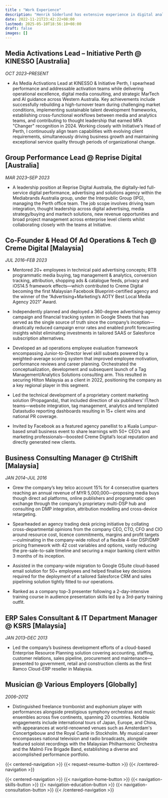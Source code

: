 ```yaml
---
title : "Work Experience"
description: "Henrik Söderlund has extensive experience in digital analytics and tag management. Learn how he has helped businesses with GTM and GA4."
date: 2022-11-21T23:42:22+08:00
lastmod: 2025-05-10T18:56:10+08:00
draft: false
images: []
---
```


## Media Activations Lead – Initiative Perth @ KINESSO [Australia]

*OCT 2023–PRESENT*

- As Media Activations Lead at KINESSO & Initiative Perth, I spearhead performance and addressable activation teams while delivering operational excellence, digital media consulting, and strategic MarTech and AI guidance across Western Australia. Key achievements include successfully rebuilding a high-turnover team during challenging market conditions, implementing sustainable talent development frameworks, establishing cross-functional workflows between media and analytics teams, and contributing to thought leadership that earned MFA "Changer" recognition in 2024. Working closely with Initiative's Head of Perth, I continuously align team capabilities with evolving client requirements, simultaneously driving business growth and maintaining exceptional service quality through periods of organizational change.

## Group Performance Lead @ Reprise Digital [Australia]

*MAR 2023–SEP 2023*

- A leadership position at Reprise Digital Australia, the digitally-led full-service digital performance, advertising and solutions agency within the Mediabrands Australia group, under the Interpublic Group (IPG), managing the Perth office team. The job scope involves driving team integration, thought leadership across digital advertising, media strategy/buying and martech solutions, new revenue opportunities and broad project management across enterprise level clients whilst collaborating closely with the teams at Initiative.

## Co-Founder & Head Of Ad Operations & Tech @ Creme Digital [Malaysia]

*JUL 2016–FEB 2023*

- Mentored 20+ employees in technical paid advertising concepts; RTB programmatic media buying, tag management & analytics, conversion tracking, attribution, shopping ads & catalogue feeds, privacy and iOS14.5 framework effects—which contributed to Creme Digital becoming the first Malaysian Facebook Blueprint-certified agency and the winner of the “Advertising+Marketing’s AOTY Best Local Media Agency 2021” Award.

- Independently planned and deployed a 360-degree advertising-agency campaign and financial tracking system in Google Sheets that has served as the single source of truth since the company’s inception—drastically reduced campaign error rates and enabled profit forecasting insights whilst eliminating investments in tailored SAAS or Salesforce subscription alternatives.

- Developed an ad operations employee evaluation framework encompassing Junior-to-Director level skill subsets powered by a weighted-average scoring system that improved employee motivation, performance reviews and career planning. Orchestrated the conceptualization, development and subsequent launch of a Tag Management/Analytics Solutions consulting arm. This resulted in securing Hilton Malaysia as a client in 2022, positioning the company as a key regional player in this segment.

- Led the technical development of a proprietary content marketing solution (Propaganda), that included direction of six publishers’ IT/tech teams—website integration, tag management, analytics and templated Datastudio reporting dashboards resulting in 15+ client wins and national PR coverage.

- Invited by Facebook as a featured agency panellist to a Kuala Lumpur-based small business event to share learnings with 50+ CEO’s and marketing professionals—boosted Creme Digital’s local reputation and directly generated new clients.

## Business Consulting Manager @ CtrlShift [Malaysia]

*JAN 2014–JUL 2016*

- Grew the company’s key telco account 15% for 4 consecutive quarters reaching an annual revenue of MYR 5,000,000—proposing media buys though direct ad platforms, online publishers and programmatic open exchange through the company’s proprietary multi-DSP hub and consulting on DMP integration, attribution modelling and cross-device retargeting.

- Spearheaded an agency trading desk pricing initiative by collating cross-departmental opinions from the company CEO, CTO, CFO and CIO around resource cost, licence commitments, margins and profit targets—culminating in the company-wide rollout of a flexible 4-tier DSP/DMP pricing framework with 42 cost variables and options, vastly reducing the pre-sale-to-sale timeline and securing a major banking client within 3 months of its inception.

- Assisted in the company-wide migration to Google GSuite cloud-based email solution for 50+ employees and helped finalise key decisions required for the deployment of a tailored Salesforce CRM and sales pipelining solution tightly fitted to our operations.

- Ranked as a company top-3 presenter following a 2-day-intensive training course in audience presentation skills led by a 3rd-party training outfit.

## ERP Sales Consultant & IT Department Manager @ KSRS [Malaysia]

*JAN 2013–DEC 2013*

- Led the company’s business development efforts of a cloud-based Enterprise Resource Planning solution covering accounting, staffing, customer relations, sales pipeline, procurement and maintenance—presented to government, retail and construction clients as the first Ramco Cloud-ERP reseller in Malaysia.

## Musician @ Various Employers [Globally]

*2006–2012*

- Distinguished freelance trombonist and euphonium player with performances alongside prestigious symphony orchestras and music ensembles across five continents, spanning 20 countries. Notable engagements include international tours of Japan, Europe, and China, with appearances at world-renowned venues such as Amsterdam's Concertgebouw and the Royal Castle in Stockholm. My musical career encompasses national television and radio broadcasts, alongside featured soloist recordings with the Malaysian Philharmonic Orchestra and the Malmö Fire Brigade Band, establishing a diverse and accomplished performance portfolio.

{{< centered-navigation >}}
    {{< request-resume-button >}}
{{< /centered-navigation >}}

{{< centered-navigation >}}
    {{< navigation-home-button >}}
    {{< navigation-skills-button >}}
    {{< navigation-education-button >}}
    {{< navigation-consultation-button >}}
{{< /centered-navigation >}}
